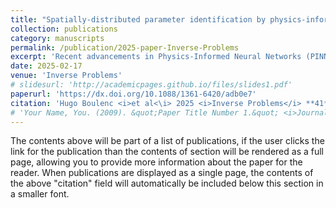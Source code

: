 ```yaml
---
title: "Spatially-distributed parameter identification by physics-informed neural networks illustrated on the 2D shallow-water equations"
collection: publications
category: manuscripts
permalink: /publication/2025-paper-Inverse-Problems
excerpt: 'Recent advancements in Physics-Informed Neural Networks (PINNs) offer promising opportunities for the identification of parameters of physical models based on ODEs and PDEs. This work revisits two representative PINN-based approaches for inverse problems, and applies them to fluid dynamics simulations. The first approach, here referred to as Fully-Parameterized PINN (FP-PINN), develops a parameter-differentiable surrogate model through an offline training phase, followed by a rapid online parameter identification phase. This method treats physical parameters as Neural Network (NN) inputs, making it prone to the curse of dimensionality. Conversely, the second approach, termed Semi-Parameterized PINN (SP-PINN), integrates physical parameters as NN parameters, allowing for efficient inference regardless of dimension using automatic differentiation. The performance of these two methods is first assessed through numerical experiments using an ODE-based model (the Backwater equation). Then, the SP-PINN is tested in a more representative scenario for identifying a O(10^3)-dimensional spatial friction parameter in a 2D Shallow-Water Equations model. Comparisons with the well-established and precision-validated Variational Data Assimilation method are performed. The latter, even based on the adjoint technique, remains computationally expensive for high-dimensional parameter identification and can be complex to implement. This work highlights the attractiveness of SP-PINN in terms of simplicity and efficiency, thus establishing this strategy as a complementary approach or even a compelling alternative in parameter identification of real-world flow models.'
date: 2025-02-17
venue: 'Inverse Problems'
# slidesurl: 'http://academicpages.github.io/files/slides1.pdf'
paperurl: 'https://dx.doi.org/10.1088/1361-6420/adb0e7'
citation: 'Hugo Boulenc <i>et al<\i> 2025 <i>Inverse Problems</i> **41** 035006'
# 'Your Name, You. (2009). &quot;Paper Title Number 1.&quot; <i>Journal 1</i>. 1(1).'
---
```


The contents above will be part of a list of publications, if the user clicks the link for the publication than the contents of section will be rendered as a full page, allowing you to provide more information about the paper for the reader. When publications are displayed as a single page, the contents of the above "citation" field will automatically be included below this section in a smaller font.
